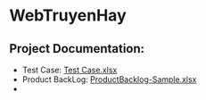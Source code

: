 # WebTruyenHay

## Project Documentation:
- Test Case: [Test Case.xlsx](https://github.com/user-attachments/files/17265534/Test.Case.xlsx)
- Product BackLog: [ProductBacklog-Sample.xlsx](https://github.com/user-attachments/files/17265542/ProductBacklog-Sample.xlsx)
- [Definition of Done (Google Docs)]:(https://docs.google.com/document/d/1R4QmqxKYRrvpFzaf907eBr15jdUDTvJdXHKZQZku36k/edit?usp=drive_link)
